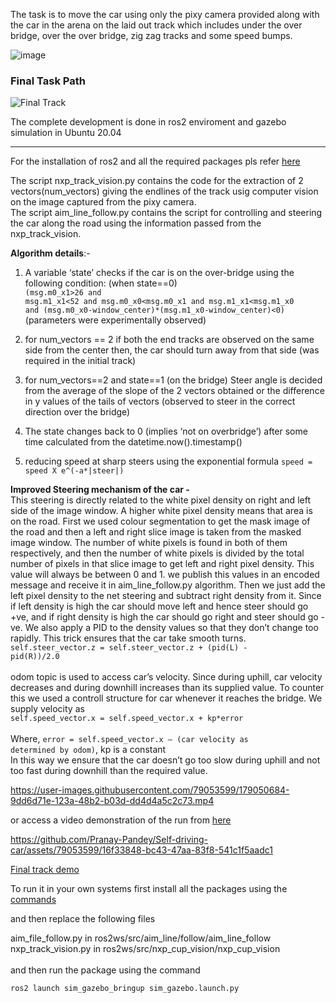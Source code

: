 
The task is to move the car using only the pixy camera provided along with the car in the arena on the laid out track which includes under the over bridge, over the over bridge, zig zag tracks and some speed bumps.

![image](https://user-images.githubusercontent.com/79053599/179040830-9c331b0b-118d-47cb-a063-781e238e5e18.png)


### Final Task Path
![Final Track](https://user-images.githubusercontent.com/79053599/222254405-9e1ae793-0220-495e-ba96-97befae539ba.png)

The complete development is done in ros2 enviroment and gazebo simulation in Ubuntu 20.04
<hr>
For the installation of ros2 and all the required packages pls refer <a href='https://nxp.gitbook.io/nxp-aim'>here</a>

The script nxp_track_vision.py contains the code for the extraction of 2 vectors(num_vectors) giving the endlines of the track usig computer vision on the image captured from the pixy camera.<br>
The script aim_line_follow.py contains the script for controlling and steering the car along the road using the information passed from the nxp_track_vision.

<b>Algorithm details</b>:-

1. A variable ‘state’ checks if the car is on the over-bridge using the following condition: (when state==0)<br>
<code>(msg.m0_x1>26 and msg.m1_x1<52 and msg.m0_x0<msg.m0_x1 
and msg.m1_x1<msg.m1_x0 and (msg.m0_x0-window_center)*(msg.m1_x0-window_center)<0)</code> 
(parameters were experimentally observed)

2. for num_vectors == 2
if both the end tracks are observed on the same side from the center then, the car should turn away from that side (was required in the initial track)

3. for num_vectors==2 and state==1 (on the bridge)
Steer angle is decided from the average of the slope of the 2 vectors obtained or the difference in y values of the tails of vectors (observed to steer in the correct direction over the bridge) 

4. The state changes back to 0 (implies ‘not on overbridge’) after some time calculated from the datetime.now().timestamp()

5. reducing speed at sharp steers using the exponential formula 
<code>speed = speed X e^(-a*|steer|)</code>  

<b>Improved Steering mechanism of the car - </b><br>
This steering is directly related to the white pixel density on right and left side of the image window. A higher white pixel density means that area is on the road. First we used colour segmentation to get the mask image of the road and then a left and right slice image is taken from the masked image window. The number of white pixels is found in both of them respectively, and then the number of white pixels is divided by the total number of pixels in that slice image to get left and right pixel density. This value will always be between 0 and 1. we publish this values in an encoded message and receive it in aim_line_follow.py algorithm. Then we just add the left pixel density to the net steering and subtract right density from it. Since if left density is high the car should move left and hence steer should go +ve, and if right density is high the car should go right and steer should go -ve. We also apply a PID to the density values so that they don’t change too rapidly. This trick ensures that the car take smooth turns.<br> 
<code>self.steer_vector.z = self.steer_vector.z + (pid(L) - pid(R))/2.0</code><br><br>
odom topic is used to access car’s velocity. Since during uphill, car velocity decreases and during downhill increases than its supplied value. To counter this we used a controll structure for car whenever it reaches the bridge. We supply velocity as<br>
<code>self.speed_vector.x = self.speed_vector.x + kp*error</code> <br><br>
Where, <code>error = self.speed_vector.x – (car velocity as determined by odom)</code>, kp is a constant <br>
In this way we ensure that the car doesn’t go too slow during uphill and not too fast during downhill than the required value.<br>




https://user-images.githubusercontent.com/79053599/179050684-9dd6d71e-123a-48b2-b03d-dd4d4a5c2c73.mp4

or access a video demonstration of the run from <a href='https://github.com/Pranay-Pandey/self_driving_car/blob/main/Self_driving_car.mp4'>here</a>



https://github.com/Pranay-Pandey/Self-driving-car/assets/79053599/16f33848-bc43-47aa-83f8-541c1f5aadc1

<a href="https://github.com/Pranay-Pandey/self_driving_car/blob/main/SDC.mp4">Final track demo</a>

To run it in your own systems first install all the packages using the <a href='https://nxp.gitbook.io/nxp-aim/installation-of-nxp-gazebo'>commands</a>

and then replace the following files

aim_file_follow.py in ros2ws/src/aim_line/follow/aim_line_follow<br>
nxp_track_vision.py in ros2ws/src/nxp_cup_vision/nxp_cup_vision<br><br>
and then run the package using the command
<pre><code>ros2 launch sim_gazebo_bringup sim_gazebo.launch.py</code></pre>
